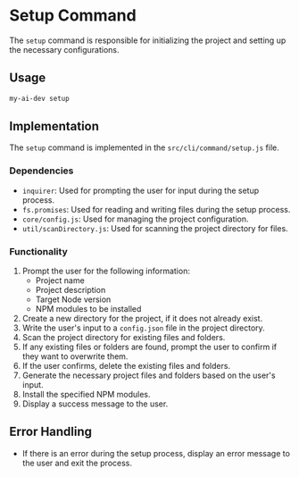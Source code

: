 # Setup Command

The `setup` command is responsible for initializing the project and setting up the necessary configurations.

## Usage

```sh
my-ai-dev setup
```

## Implementation

The `setup` command is implemented in the `src/cli/command/setup.js` file.

### Dependencies

- `inquirer`: Used for prompting the user for input during the setup process.
- `fs.promises`: Used for reading and writing files during the setup process.
- `core/config.js`: Used for managing the project configuration.
- `util/scanDirectory.js`: Used for scanning the project directory for files.

### Functionality

1. Prompt the user for the following information:
   - Project name
   - Project description
   - Target Node version
   - NPM modules to be installed
2. Create a new directory for the project, if it does not already exist.
3. Write the user's input to a `config.json` file in the project directory.
4. Scan the project directory for existing files and folders.
5. If any existing files or folders are found, prompt the user to confirm if they want to overwrite them.
6. If the user confirms, delete the existing files and folders.
7. Generate the necessary project files and folders based on the user's input.
8. Install the specified NPM modules.
9. Display a success message to the user.

## Error Handling

- If there is an error during the setup process, display an error message to the user and exit the process.